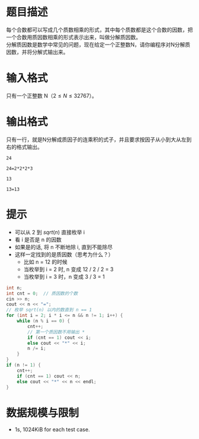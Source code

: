 # 题目描述

每个合数都可以写成几个质数相乘的形式，其中每个质数都是这个合数的因数，把一个合数用质因数相乘的形式表示出来，叫做分解质因数。<br>
分解质因数是数学中常见的问题，现在给定一个正整数N，请你编程序对N分解质因数，并将分解式输出来。

# 输入格式
只有一个正整数 N（$2 \le N \le 32767$）。

# 输出格式

只有一行，就是N分解成质因子的连乘积的式子，并且要求按因子从小到大从左到右的格式输出。

```input1
24
```

```output1
24=2*2*2*3
```
```input2
13
```

```output2
13=13
```
# 提示
* 可以从 2 到 $sqrt(n)$ 直接枚举 i
* 看 i 是否是 n 的因数
* 如果是的话, 将 n 不断地除 i, 直到不能除尽
* 这样一定找到的是质因数（思考为什么？）
    * 比如 n = 12 的时候
    * 当枚举到 i = 2 时, n 变成 12 / 2 / 2 = 3
    * 当枚举到 i = 3 时，n 变成 3 / 3 = 1
```c++
int n;
int cnt = 0;  // 质因数的个数
cin >> n;
cout << n << "=";
// 枚举 sqrt(n) 以内的数直到 n == 1
for (int i = 2; i * i <= n && n != 1; i++) {
    while (n % i == 0) {
        cnt++;
        // 第一个质因数不用输出 *
        if (cnt == 1) cout << i;
        else cout << "*" << i;
        n /= i;
    }
}
if (n != 1) {
    cnt++;
    if (cnt == 1) cout << n;
    else cout << "*" << n << endl;
}
```

# 数据规模与限制

* 1s, 1024KiB for each test case.
